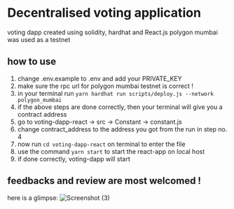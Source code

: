 # Decentralised voting application

voting dapp created using solidity, hardhat and React.js
polygon mumbai was used as a testnet

## how to use

1. change .env.example to .env and add your PRIVATE_KEY
2. make sure the rpc url for polygon mumbai testnet is correct !
3. in your terminal run `yarn hardhat run scripts/deploy.js --network polygon_mumbai`
4. if the above steps are done correctly, then your terminal will give you a contract address
5. go to voting-dapp-react -> src -> Constant -> constant.js
6. change contract_address to the address you got from the run in step no. 4
7. now run `cd voting-dapp-react` on terminal to enter the file
8. use the command `yarn start` to start the react-app on local host
9. if done correctly, voting-dapp will start

## feedbacks and review are most welcomed !

here is a glimpse:
![Screenshot (3)](https://github.com/NamanMohnani/voting-dapp/assets/110343547/4f71b0be-8786-47a1-90b5-2da605382ea0)

